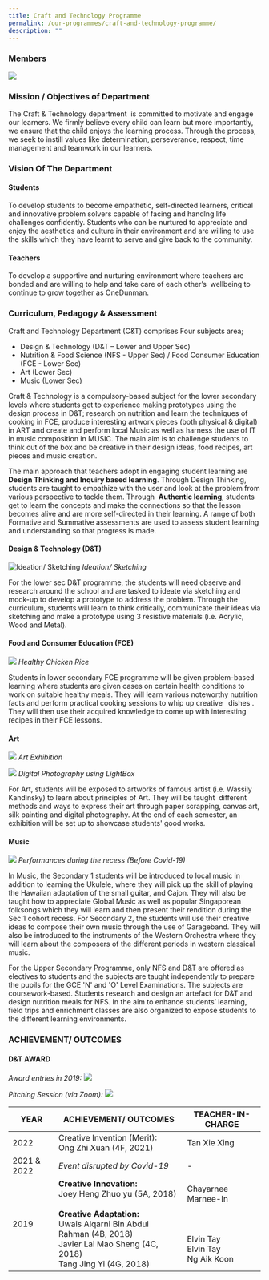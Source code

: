 ```yaml
---
title: Craft and Technology Programme
permalink: /our-programmes/craft-and-technology-programme/
description: ""
---
```

### Members

![](/images/Department%20Photos/craft%20and%20technology%20department%20i.jpg)

### Mission / Objectives of Department
  
The Craft & Technology department  is committed to motivate and engage our learners. We firmly believe every child can learn but more importantly, we ensure that the child enjoys the learning process. Through the process, we seek to instill values like determination, perseverance, respect, time management and teamwork in our learners.

### Vision Of The Department


#### Students
To develop students to become empathetic, self-directed learners, critical and innovative problem solvers capable of facing and handlng life challenges confidently. Students who can be nurtured to appreciate and enjoy the aesthetics and culture in their environment and are willing to use the skills which they have learnt to serve and give back to the community.  

#### Teachers
To develop a supportive and nurturing environment where teachers are bonded and are willing to help and take care of each other’s  wellbeing to continue to grow together as OneDunman.

### Curriculum, Pedagogy & Assessment

Craft and Technology Department (C&T) comprises Four subjects area;
* Design & Technology (D&T – Lower and Upper Sec)
* Nutrition & Food Science (NFS - Upper Sec) / Food Consumer Education (FCE - Lower Sec)
* Art (Lower Sec)
* Music (Lower Sec)

Craft & Technology is a compulsory-based subject for the lower secondary levels where students get to experience making prototypes using the design process in D&T; research on nutrition and learn the techniques of cooking in FCE, produce interesting artwork pieces (both physical & digital) in ART and create and perform local Music as well as harness the use of IT in music composition in MUSIC. The main aim is to challenge students to think out of the box and be creative in their design ideas, food recipes, art pieces and music creation.

The main approach that teachers adopt in engaging student learning are **Design Thinking and Inquiry based learning**. Through Design Thinking, students are taught to empathize with the user and look at the problem from various perspective to tackle them. Through  **Authentic learning**, students get to learn the concepts and make the connections so that the lesson becomes alive and are more self-directed in their learning. A range of both Formative and Summative assessments are used to assess student learning and understanding so that progress is made.

#### Design & Technology (D&T)
![Ideation/ Sketching](/images/Department%20Photos/Craft%20&%20Tech/Insert%20pic_file2.jpeg)
*Ideation/ Sketching*

For the lower sec D&T programme, the students will need observe and research around the school and are tasked to ideate via sketching and mock-up to develop a prototype to address the problem. Through the curriculum, students will learn to think critically, communicate their ideas via sketching and make a prototype using 3 resistive materials (i.e. Acrylic, Wood and Metal).

#### Food and Consumer Education (FCE)
![](/images/Department%20Photos/Craft%20&%20Tech/Insert%20pic_file3.jpeg)
*Healthy Chicken Rice*

Students in lower secondary FCE programme will be given problem-based learning where students are given cases on certain health conditions to work on suitable healthy meals. They will learn various noteworthy nutrition facts and perform practical cooking sessions to whip up creative   dishes . They will then use their acquired knowledge to come up with interesting recipes in their FCE lessons.

#### Art
![](/images/Department%20Photos/Craft%20&%20Tech/Insert%20pic_file4.jpeg)
*Art Exhibition*

![](/images/Department%20Photos/Craft%20&%20Tech/Insert%20pic_file5.jpeg)
*Digital Photography using LightBox*

For Art, students will be exposed to artworks of famous artist (i.e. Wassily Kandinsky) to learn about principles of Art. They will be taught  different methods and ways to express their art through paper scrapping, canvas art, silk painting and digital photography. At the end of each semester, an exhibition will be set up to showcase students' good works.

#### Music
![](/images/Department%20Photos/Craft%20&%20Tech/Insert%20pic_file6.png)
*Performances during the recess (Before Covid-19)*

In Music, the Secondary 1 students will be introduced to local music in addition to learning the Ukulele, where they will pick up the skill of playing the Hawaiian adaptation of the small guitar, and Cajon. They will also be taught how to appreciate Global Music as well as popular Singaporean folksongs which they will learn and then present their rendition during the Sec 1 cohort recess. For Secondary 2, the students will use their creative ideas to compose their own music through the use of Garageband. They will also be introduced to the instruments of the Western Orchestra where they will learn about the composers of the different periods in western classical music.

For the Upper Secondary Programme, only NFS and D&T are offered as electives to students and the subjects are taught independently to prepare the pupils for the GCE 'N' and 'O' Level Examinations. The subjects are coursework-based. Students research and design an artefact for D&T and design nutrition meals for NFS. In the aim to enhance students’ learning, field trips and enrichment classes are also organized to expose students to the different learning environments.

### ACHIEVEMENT/ OUTCOMES

#### D&T AWARD
*Award entries in 2019:*
![](/images/Department%20Photos/Craft%20&%20Tech/Insert%20pic_file7.png)

*Pitching Session (via Zoom):*
![](/images/Department%20Photos/Craft%20&%20Tech/Insert%20pic_file8.png)

| YEAR |ACHIEVEMENT/ OUTCOMES|TEACHER-IN-CHARGE|
| -------- | -------- | -------- |
| 2022 |Creative Invention (Merit):<br>Ong Zhi Xuan (4F, 2021)| Tan Xie Xing |
| 2021 & 2022 | *Event disrupted by Covid-19* | - |
| 2019 |**Creative Innovation:**<br>Joey Heng Zhuo yu (5A, 2018)<br><br>**Creative Adaptation:**<br>Uwais Alqarni Bin Abdul Rahman (4B, 2018)<br>Javier Lai Mao Sheng (4C, 2018)<br>Tang Jing Yi (4G, 2018)| Chayarnee Marnee-In<br><br><br><BR>Elvin Tay<br>Elvin Tay<br>Ng Aik Koon |